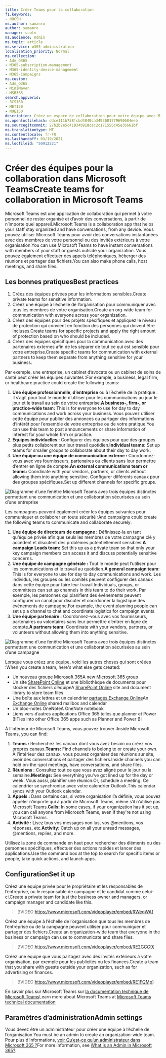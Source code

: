 ```yaml
---
title: Créer Teams pour la collaboration
f1.keywords:
- NOCSH
ms.author: samanro
author: samanro
manager: scotv
ms.audience: Admin
ms.topic: article
ms.service: o365-administration
localization_priority: Normal
ms.collection:
- Adm_O365
- M365-subscription-management
- M365-identity-device-management
- M365-Campaigns
ms.custom:
- Adm_O365
- MiniMaven
- MSB365
search.appverid:
- BCS160
- MET150
- MOE150
description: Créez un espace de collaboration pour votre équipe avec Microsoft Teams.
ms.openlocfilehash: ddce111b758fcbd4840ca3493601779690684eeb
ms.sourcegitcommit: 27b2b2e5c41934b918cac2c171556c45e36661bf
ms.translationtype: MT
ms.contentlocale: fr-FR
ms.lasthandoff: 03/19/2021
ms.locfileid: "50912221"
---
```

# <a name="create-teams-for-collaboration-in-microsoft-teams"></a><span data-ttu-id="346e6-103">Créer des équipes pour la collaboration dans Microsoft Teams</span><span class="sxs-lookup"><span data-stu-id="346e6-103">Create teams for collaboration in Microsoft Teams</span></span>

<span data-ttu-id="346e6-104">Microsoft Teams est une application de collaboration qui permet à votre personnel de rester organisé et d’avoir des conversations, à partir de n’importe quel appareil.</span><span class="sxs-lookup"><span data-stu-id="346e6-104">Microsoft Teams is a collaboration app that helps your staff stay organized and have conversations, from any device.</span></span> <span data-ttu-id="346e6-105">Vous pouvez utiliser Microsoft Teams pour avoir des conversations instantanées avec des membres de votre personnel ou des invités extérieurs à votre organisation.</span><span class="sxs-lookup"><span data-stu-id="346e6-105">You can use Microsoft Teams to have instant conversations with members of your staff or guests outside your organization.</span></span> <span data-ttu-id="346e6-106">Vous pouvez également effectuer des appels téléphoniques, héberger des réunions et partager des fichiers.</span><span class="sxs-lookup"><span data-stu-id="346e6-106">You can also make phone calls, host meetings, and share files.</span></span>

## <a name="best-practices"></a><span data-ttu-id="346e6-107">Les bonnes pratiques</span><span class="sxs-lookup"><span data-stu-id="346e6-107">Best practices</span></span>

1. <span data-ttu-id="346e6-108">Créez des équipes privées pour les informations sensibles.</span><span class="sxs-lookup"><span data-stu-id="346e6-108">Create private teams for sensitive information.</span></span>
1. <span data-ttu-id="346e6-109">Créez une équipe à l’échelle de l’organisation pour communiquer avec tous les membres de votre organisation.</span><span class="sxs-lookup"><span data-stu-id="346e6-109">Create an org-wide team for communication with everyone across your organization.</span></span>
1. <span data-ttu-id="346e6-110">Créez des équipes pour des projets spécifiques et appliquez le niveau de protection qui convient en fonction des personnes qui doivent être incluses.</span><span class="sxs-lookup"><span data-stu-id="346e6-110">Create teams for specific projects and apply the right amount of protection based on who should be included.</span></span>
1. <span data-ttu-id="346e6-111">Créez des équipes spécifiques pour la communication avec des partenaires externes afin de les séparer de tout ce qui est sensible pour votre entreprise.</span><span class="sxs-lookup"><span data-stu-id="346e6-111">Create specific teams for communication with external partners to keep them separate from anything sensitive for your business.</span></span>

<span data-ttu-id="346e6-112">Par exemple, une entreprise, un cabinet d’avocats ou un cabinet de soins de santé peut créer les équipes suivantes :</span><span class="sxs-lookup"><span data-stu-id="346e6-112">For example, a business, legal firm, or healthcare practice could create the following teams:</span></span>

1. <span data-ttu-id="346e6-113">**Une équipe professionnelle, d’entreprise** ou à l’échelle de la pratique : Il s’agit pour tout le monde d’utiliser pour les communications au jour le jour et le travail au sein de votre entreprise.</span><span class="sxs-lookup"><span data-stu-id="346e6-113">**A business-, firm-, or practice-wide team:** This is for everyone to use for day to day communications and work across your business.</span></span> <span data-ttu-id="346e6-114">Vous pouvez utiliser cette équipe pour publier des annonces ou partager des informations d’intérêt pour l’ensemble de votre entreprise ou de votre pratique.</span><span class="sxs-lookup"><span data-stu-id="346e6-114">You can use this team to post announcements or share information of interest for your whole firm or practice.</span></span>
1. <span data-ttu-id="346e6-115">**Équipes individuelles :** Configurer des équipes pour que des groupes plus petits collaborent sur leur travail quotidien.</span><span class="sxs-lookup"><span data-stu-id="346e6-115">**Individual teams:** Set up teams for smaller groups to collaborate about their day to day work.</span></span>
1. <span data-ttu-id="346e6-116">**Une équipe ou une équipe de communication externe :** Coordonnez-vous avec vos fournisseurs, partenaires ou clients sans leur permettre d’entrer en ligne de compte.</span><span class="sxs-lookup"><span data-stu-id="346e6-116">**An external communications team or teams:** Coordinate with your vendors, partners, or clients without allowing them into anything sensitive.</span></span> <span data-ttu-id="346e6-117">Configurer différents canaux pour des groupes spécifiques.</span><span class="sxs-lookup"><span data-stu-id="346e6-117">Set up different channels for specific groups.</span></span>

![Diagramme d’une fenêtre Microsoft Teams avec trois équipes distinctes permettant une communication et une collaboration sécurisées au sein d’une entreprise](../media/m365-democracy-teams-business-collab.png)

<span data-ttu-id="346e6-119">Les campagnes peuvent également créer les équipes suivantes pour communiquer et collaborer en toute sécurité :</span><span class="sxs-lookup"><span data-stu-id="346e6-119">And campaigns could create the following teams to communicate and collaborate securely:</span></span>

1. <span data-ttu-id="346e6-120">**Une équipe de directeurs de campagne :** Définissez-la en tant qu’équipe privée afin que seuls les membres de votre campagne clé y accèdent et discutent des problèmes potentiellement sensibles.</span><span class="sxs-lookup"><span data-stu-id="346e6-120">**A campaign Leads team:** Set this up as a private team so that only your key campaign members can access it and discuss potentially sensitive concerns.</span></span>
2. <span data-ttu-id="346e6-121">**Une équipe de campagne générale :** Tout le monde peut l’utiliser pour les communications et le travail au quotidien.</span><span class="sxs-lookup"><span data-stu-id="346e6-121">**A general campaign team:** This is for everyone to use for day to day communications and work.</span></span> <span data-ttu-id="346e6-122">Les individus, les groupes ou les comités peuvent configurer des canaux dans cette équipe pour faire leur travail.</span><span class="sxs-lookup"><span data-stu-id="346e6-122">Individuals, groups, or committees can set up channels in this team to do their work.</span></span> <span data-ttu-id="346e6-123">Par exemple, les personnes qui planifient des événements peuvent configurer un canal pour discuter et coordonner la logistique des événements de campagne.</span><span class="sxs-lookup"><span data-stu-id="346e6-123">For example, the event planning people can set up a channel to chat and coordinate logistics for campaign events.</span></span>
3. <span data-ttu-id="346e6-124">**Une équipe partenaire :** Coordonnez-vous avec vos fournisseurs, partenaires ou volontaires sans leur permettre d’entrer en ligne de compte.</span><span class="sxs-lookup"><span data-stu-id="346e6-124">**A partners team:** Coordinate with your vendors, partners, or volunteers without allowing them into anything sensitive.</span></span>

![Diagramme d’une fenêtre Microsoft Teams avec trois équipes distinctes permettant une communication et une collaboration sécurisées au sein d’une campagne](../media/m365-democracy-teams-collab.png)

<span data-ttu-id="346e6-126">Lorsque vous créez une équipe, voici les autres choses qui sont créées :</span><span class="sxs-lookup"><span data-stu-id="346e6-126">When you create a team, here's what else gets created:</span></span>

- <span data-ttu-id="346e6-127">Un nouveau [groupe Microsoft 365](/MicrosoftTeams/office-365-groups)</span><span class="sxs-lookup"><span data-stu-id="346e6-127">A new [Microsoft 365 group](/MicrosoftTeams/office-365-groups)</span></span>
- <span data-ttu-id="346e6-128">Un site [SharePoint Online](/MicrosoftTeams/sharepoint-onedrive-interact) et une bibliothèque de documents pour stocker des fichiers d’équipe</span><span class="sxs-lookup"><span data-stu-id="346e6-128">A [SharePoint Online](/MicrosoftTeams/sharepoint-onedrive-interact) site and document library to store team files</span></span>
- <span data-ttu-id="346e6-129">Une boîte aux lettres et un calendrier [partagés Exchange Online](/MicrosoftTeams/exchange-teams-interact)</span><span class="sxs-lookup"><span data-stu-id="346e6-129">An [Exchange Online](/MicrosoftTeams/exchange-teams-interact) shared mailbox and calendar</span></span>
- <span data-ttu-id="346e6-130">Un bloc-notes OneNote</span><span class="sxs-lookup"><span data-stu-id="346e6-130">A OneNote notebook</span></span>
- <span data-ttu-id="346e6-131">Liens vers d’autres applications Office 365 telles que planner et Power BI</span><span class="sxs-lookup"><span data-stu-id="346e6-131">Ties into other Office 365 apps such as Planner and Power BI</span></span>

<span data-ttu-id="346e6-132">À l’intérieur de Microsoft Teams, vous pouvez trouver :</span><span class="sxs-lookup"><span data-stu-id="346e6-132">Inside Microsoft Teams, you can find:</span></span>

1. <span data-ttu-id="346e6-133">**Teams :** Recherchez les canaux dont vous avez besoin ou créez vos propres canaux.</span><span class="sxs-lookup"><span data-stu-id="346e6-133">**Teams:** Find channels to belong to or create your own.</span></span> <span data-ttu-id="346e6-134">À l’intérieur des canaux, vous pouvez organiser des réunions sur site, avoir des conversations et partager des fichiers.</span><span class="sxs-lookup"><span data-stu-id="346e6-134">Inside channels you can hold on-the-spot meetings, have conversations, and share files.</span></span>
2. <span data-ttu-id="346e6-135">**Réunions :** Consultez tout ce que vous avez aligné pour le jour ou la semaine.</span><span class="sxs-lookup"><span data-stu-id="346e6-135">**Meetings:** See everything you've got lined up for the day or week.</span></span> <span data-ttu-id="346e6-136">Vous aussi, planifier une réunion.</span><span class="sxs-lookup"><span data-stu-id="346e6-136">Or, schedule a meeting.</span></span> <span data-ttu-id="346e6-137">Ce calendrier se synchronise avec votre calendrier Outlook.</span><span class="sxs-lookup"><span data-stu-id="346e6-137">This calendar syncs with your Outlook calendar.</span></span>
3. <span data-ttu-id="346e6-138">**Appels :** Dans certains cas, si votre organisation l’a définie, vous pouvez appeler n’importe qui à partir de Microsoft Teams, même s’il n’utilise pas Microsoft Teams.</span><span class="sxs-lookup"><span data-stu-id="346e6-138">**Calls:** In some cases, if your organization has it set up, you can call anyone from Microsoft Teams, even if they're not using Microsoft Teams.</span></span>
4. <span data-ttu-id="346e6-139">**Activité :** Lisez tous vos messages non lus, vos @mentions, vos réponses, etc.</span><span class="sxs-lookup"><span data-stu-id="346e6-139">**Activity:** Catch up on all your unread messages, @mentions, replies, and more.</span></span>

<span data-ttu-id="346e6-140">Utilisez la zone de commande en haut pour rechercher des éléments ou des personnes spécifiques, effectuer des actions rapides et lancer des applications.</span><span class="sxs-lookup"><span data-stu-id="346e6-140">Use the command box at the top to search for specific items or people, take quick actions, and launch apps.</span></span>

## <a name="set-it-up"></a><span data-ttu-id="346e6-141">Configuration</span><span class="sxs-lookup"><span data-stu-id="346e6-141">Set it up</span></span>

<span data-ttu-id="346e6-142">Créez une équipe privée pour le propriétaire et les responsables de l’entreprise, ou le responsable de campagne et le candidat comme celui-ci.</span><span class="sxs-lookup"><span data-stu-id="346e6-142">Create a private team for just the business owner and managers, or campaign manager and candidate like this.</span></span>

> [!VIDEO https://www.microsoft.com/videoplayer/embed/RWeqWA]

<span data-ttu-id="346e6-143">Créez une équipe à l’échelle de l’organisation que tous les membres de l’entreprise ou de la campagne peuvent utiliser pour communiquer et partager des fichiers.</span><span class="sxs-lookup"><span data-stu-id="346e6-143">Create an organization-wide team that everyone in the business or campaign can use to communicate and share files.</span></span>

> [!VIDEO https://www.microsoft.com/videoplayer/embed/RE2GCG9]

<span data-ttu-id="346e6-144">Créez une équipe que vous partagez avec des invités extérieurs à votre organisation, par exemple pour les publicités ou les finances.</span><span class="sxs-lookup"><span data-stu-id="346e6-144">Create a team that you share with guests outside your organization, such as for advertising or finances.</span></span>

> [!VIDEO https://www.microsoft.com/videoplayer/embed/RE1FQMp]

<span data-ttu-id="346e6-145">En savoir plus sur Microsoft Teams sur [la documentation technique de Microsoft Teams](/microsoftteams/microsoft-teams)</span><span class="sxs-lookup"><span data-stu-id="346e6-145">Learn more about Microsoft Teams at [Microsoft Teams technical documentation](/microsoftteams/microsoft-teams)</span></span>

## <a name="admin-settings"></a><span data-ttu-id="346e6-146">Paramètres d’administration</span><span class="sxs-lookup"><span data-stu-id="346e6-146">Admin settings</span></span>

<span data-ttu-id="346e6-147">Vous devez être un administrateur pour créer une équipe à l’échelle de l’organisation.</span><span class="sxs-lookup"><span data-stu-id="346e6-147">You must be an admin to create an organization-wide team.</span></span> <span data-ttu-id="346e6-148">Pour plus d’informations, [voir Qu’est-ce qu’un administrateur dans Microsoft 365 ?](https://support.office.com/article/what-is-an-admin-e123627e-4892-4461-b9aa-1b6d57a5cfa4?ui=en-US&rs=en-US&ad=US)</span><span class="sxs-lookup"><span data-stu-id="346e6-148">For more information, see [What is an Admin in Microsoft 365?](https://support.office.com/article/what-is-an-admin-e123627e-4892-4461-b9aa-1b6d57a5cfa4?ui=en-US&rs=en-US&ad=US).</span></span>